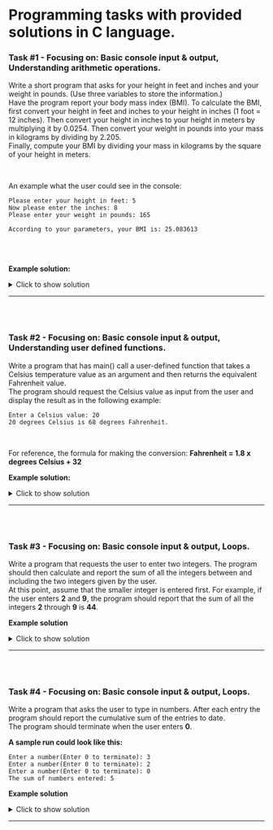 # Programming tasks with provided solutions in C language.

### Task #1 - Focusing on: Basic console input & output, Understanding arithmetic operations.<br>

Write a short program that asks for your height in feet and inches and your weight in pounds. (Use three variables to store the information.)<br>
Have the program report your body mass index (BMI). To calculate the BMI, first convert your height in feet and inches to your height in inches (1 foot = 12 inches).
Then convert your height in inches to your height in meters by multiplying it by 0.0254. Then convert your weight in pounds into your mass in kilograms by dividing by 2.205.<br>
Finally, compute your BMI by dividing your mass in kilograms by the square of your height in meters.<br>

<br>

An example what the user could see in the console:<br>

```
Please enter your height in feet: 5
Now please enter the inches: 8
Please enter your weight in pounds: 165

According to your parameters, your BMI is: 25.083613
```

<br>
<br>

**Example solution:**<br>

<details>
  <summary>Click to show solution</summary>
  
  
  ```c
  #include <stdio.h>


int main()
{
	int feet = 0, inches = 0;
	double weight = 0.0;

	printf("Please enter your height in feet: ");
	scanf("%d", &feet);

	printf("Now please enter the inches: ");
	scanf("%d", &inches);

	printf("Please enter your weight in pounds: ");
	scanf("%lf", &weight);

	inches = inches + (12 * feet); // Converting feet & inches to inches.
	double height_in_meters = inches * 0.0254; // Converting inches to meters.
	double weight_in_kilograms = weight / 2.205; // Converting pounds to kilograms.

	double BMI = weight_in_kilograms / (height_in_meters * height_in_meters); // Calculating BMI

	printf("\nAccording to your parameters, your BMI is: %lf", BMI);

	return 0;
}
  ```
  
</details>

-----

<br>
<br>

### Task #2 - Focusing on: Basic console input & output, Understanding user defined functions.<br>

Write a program that has main() call a user-defined function that takes a Celsius temperature value as an argument and then returns the equivalent Fahrenheit value.<br>
The program should request the Celsius value as input from the user and display the result as in the following example:<br>

```
Enter a Celsius value: 20
20 degrees Celsius is 68 degrees Fahrenheit.
```
<br>

For reference, the formula for making the conversion: **Fahrenheit = 1.8 x degrees Celsius + 32**<br>

**Example solution:**<br>

<details>
  <summary>Click to show solution</summary>
  
  ```c
  #include <stdio.h>

double celsiusToFahrenheit(int celsius)
{
	return 1.8 * celsius + 32;
}

int main()
{
	int input = 0;
	printf("Please enter a celsius value: ");
	scanf("%d", &input);

	printf("%d degrees Celsius is %lf degrees Fahrenheit.\n", input, celsiusToFahrenheit(input));

	return 0;
}
```
  
</details>

-----

<br>
<br>

### Task #3 - Focusing on: Basic console input & output, Loops.<br>

Write a program that requests the user to enter two integers. The program should then calculate and report the sum of all the integers between and including the two integers given by the user.<br>
At this point, assume that the smaller integer is entered first. For example, if the user enters **2** and **9**, the program should report that the sum of all the integers **2** through **9** is **44**.<br>

**Example solution**<br>

<details>
  <summary>Click to show solution</summary>

```c
#include <stdio.h>



int main()
{
	int first = 0, second = 0, sum = 0;

	printf("Enter the first number: ");
	scanf("%d", &first);

	printf("Enter the second number: ");
	scanf("%d", &second);

	for (int i = first; i <= second; i++)
	{
		sum += i;
	}

	printf("The sum of all numbers from %d through %d is %d.", first, second, sum);


	return 0;
}
```
  
</details>

--------

<br>
<br>

### Task #4 - Focusing on: Basic console input & output, Loops.<br>

Write a program that asks the user to type in numbers. After each entry the program should report the cumulative sum of the entries to date.<br>
The program should terminate when the user enters **0**.<br>

**A sample run could look like this:**<br>

```
Enter a number(Enter 0 to terminate): 3
Enter a number(Enter 0 to terminate): 2
Enter a number(Enter 0 to terminate): 0
The sum of numbers entered: 5
```

**Example solution**<br>

<details>
  <summary>Click to show solution</summary>

```c
#include <stdio.h>

int main()
{
	int sum = 0, input = 0;

	do {
		printf("Enter a number(Enter 0 to terminate): ");
		scanf("%d", &input);
		sum += input;

	} while (input != 0);

	printf("The sum of numbers entered: %d", sum);

	return 0;
}
```
  
</details>

-------

<br>
<br>






















